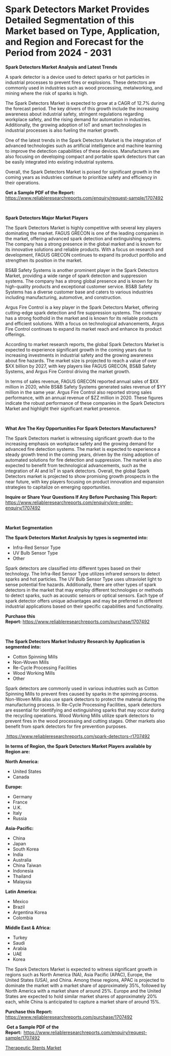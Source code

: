 <p><h1>Spark Detectors Market Provides Detailed Segmentation of this Market based on Type, Application, and Region and Forecast for the Period from 2024 - 2031</h1></p><p><strong>Spark Detectors Market Analysis and Latest Trends</strong></p>
<p><p>A spark detector is a device used to detect sparks or hot particles in industrial processes to prevent fires or explosions. These detectors are commonly used in industries such as wood processing, metalworking, and mining where the risk of sparks is high.</p><p>The Spark Detectors Market is expected to grow at a CAGR of 12.7% during the forecast period. The key drivers of this growth include the increasing awareness about industrial safety, stringent regulations regarding workplace safety, and the rising demand for automation in industries. Additionally, the growing adoption of IoT and smart technologies in industrial processes is also fueling the market growth.</p><p>One of the latest trends in the Spark Detectors Market is the integration of advanced technologies such as artificial intelligence and machine learning to improve the detection capabilities of these devices. Manufacturers are also focusing on developing compact and portable spark detectors that can be easily integrated into existing industrial systems.</p><p>Overall, the Spark Detectors Market is poised for significant growth in the coming years as industries continue to prioritize safety and efficiency in their operations.</p></p>
<p><strong>Get a Sample PDF of the Report:&nbsp;</strong> <a href="https://www.reliableresearchreports.com/enquiry/request-sample/1707492">https://www.reliableresearchreports.com/enquiry/request-sample/1707492</a></p>
<p>&nbsp;</p>
<p><strong>Spark Detectors Major Market Players</strong></p>
<p><p>The Spark Detectors Market is highly competitive with several key players dominating the market. FAGUS GRECON is one of the leading companies in the market, offering advanced spark detection and extinguishing systems. The company has a strong presence in the global market and is known for its innovative solutions and reliable products. With a focus on research and development, FAGUS GRECON continues to expand its product portfolio and strengthen its position in the market.</p><p>BS&B Safety Systems is another prominent player in the Spark Detectors Market, providing a wide range of spark detection and suppression systems. The company has a strong global presence and is known for its high-quality products and exceptional customer service. BS&B Safety Systems has a diverse customer base and caters to various industries including manufacturing, automotive, and construction.</p><p>Argus Fire Control is a key player in the Spark Detectors Market, offering cutting-edge spark detection and fire suppression systems. The company has a strong foothold in the market and is known for its reliable products and efficient solutions. With a focus on technological advancements, Argus Fire Control continues to expand its market reach and enhance its product offerings.</p><p>According to market research reports, the global Spark Detectors Market is expected to experience significant growth in the coming years due to increasing investments in industrial safety and the growing awareness about fire hazards. The market size is projected to reach a value of over $XX billion by 2027, with key players like FAGUS GRECON, BS&B Safety Systems, and Argus Fire Control driving the market growth.</p><p>In terms of sales revenue, FAGUS GRECON reported annual sales of $XX million in 2020, while BS&B Safety Systems generated sales revenue of $YY million in the same year. Argus Fire Control also reported strong sales performance, with an annual revenue of $ZZ million in 2020. These figures indicate the robust performance of these companies in the Spark Detectors Market and highlight their significant market presence.</p></p>
<p>&nbsp;</p>
<p><strong>What Are The Key Opportunities For Spark Detectors Manufacturers?</strong></p>
<p><p>The Spark Detectors market is witnessing significant growth due to the increasing emphasis on workplace safety and the growing demand for advanced fire detection systems. The market is expected to experience a steady growth trend in the coming years, driven by the rising adoption of automated solutions for fire detection and suppression. The market is also expected to benefit from technological advancements, such as the integration of AI and IoT in spark detectors. Overall, the global Spark Detectors market is projected to show promising growth prospects in the near future, with key players focusing on product innovation and expansion strategies to capitalize on emerging opportunities.</p></p>
<p><strong>Inquire or Share Your Questions If Any Before Purchasing This Report:</strong> <a href="https://www.reliableresearchreports.com/enquiry/pre-order-enquiry/1707492">https://www.reliableresearchreports.com/enquiry/pre-order-enquiry/1707492</a></p>
<p>&nbsp;</p>
<p><strong>Market Segmentation</strong></p>
<p><strong>The Spark Detectors Market Analysis by types is segmented into:</strong></p>
<p><ul><li>Infra-Red Sensor Type</li><li>UV Bulb Sensor Type</li><li>Other</li></ul></p>
<p><p>Spark detectors are classified into different types based on their technology. The Infra-Red Sensor Type utilizes infrared sensors to detect sparks and hot particles. The UV Bulb Sensor Type uses ultraviolet light to sense potential fire hazards. Additionally, there are other types of spark detectors in the market that may employ different technologies or methods to detect sparks, such as acoustic sensors or optical sensors. Each type of spark detector offers unique advantages and may be preferred in different industrial applications based on their specific capabilities and functionality.</p></p>
<p><strong>Purchase this Report:&nbsp;</strong><a href="https://www.reliableresearchreports.com/purchase/1707492">https://www.reliableresearchreports.com/purchase/1707492</a></p>
<p>&nbsp;</p>
<p><strong>The Spark Detectors Market Industry Research by Application is segmented into:</strong></p>
<p><ul><li>Cotton Spinning Mills</li><li>Non-Woven Mills</li><li>Re-Cycle Processing Facilities</li><li>Wood Working Mills</li><li>Other</li></ul></p>
<p><p>Spark detectors are commonly used in various industries such as Cotton Spinning Mills to prevent fires caused by sparks in the spinning process. Non-Woven Mills also use spark detectors to protect the material during the manufacturing process. In Re-Cycle Processing Facilities, spark detectors are essential for identifying and extinguishing sparks that may occur during the recycling operations. Wood Working Mills utilize spark detectors to prevent fires in the wood processing and cutting stages. Other markets also benefit from spark detectors for fire prevention purposes.</p></p>
<p><a href="https://www.reliableresearchreports.com/spark-detectors-r1707492">&nbsp;https://www.reliableresearchreports.com/spark-detectors-r1707492</a></p>
<p><strong>In terms of Region, the Spark Detectors Market Players available by Region are:</strong></p>
<p>
    <p> <strong> North America: </strong>
        <ul>
            <li>United States</li>
            <li>Canada</li>
        </ul>
        </p> 
    <p> <strong> Europe: </strong>
        <ul>
            <li>Germany</li>
            <li>France</li>
            <li>U.K.</li>
            <li>Italy</li>
            <li>Russia</li>
        </ul>
        </p> 
    <p> <strong> Asia-Pacific: </strong>
        <ul>
            <li>China</li>
            <li>Japan</li>
            <li>South Korea</li>
            <li>India</li>
            <li>Australia</li>
            <li>China Taiwan</li>
            <li>Indonesia</li>
            <li>Thailand</li>
            <li>Malaysia</li>
        </ul>
        </p> 
    <p> <strong> Latin America: </strong>
        <ul>
            <li>Mexico</li>
            <li>Brazil</li>
            <li>Argentina Korea</li>
            <li>Colombia</li>
        </ul>
        </p> 
    <p> <strong> Middle East & Africa: </strong>
        <ul>
            <li>Turkey</li>
            <li>Saudi</li>
            <li>Arabia</li>
            <li>UAE</li>
            <li>Korea</li>
        </ul>
    </p>
    </p>
<p><p>The Spark Detectors Market is expected to witness significant growth in regions such as North America (NA), Asia Pacific (APAC), Europe, the United States (USA), and China. Among these regions, APAC is projected to dominate the market with a market share of approximately 35%, followed by North America with a market share of around 25%. Europe and the United States are expected to hold similar market shares of approximately 20% each, while China is anticipated to capture a market share of around 15%.</p></p>
<p><strong>Purchase this Report: </strong><a href="https://www.reliableresearchreports.com/purchase/1707492">https://www.reliableresearchreports.com/purchase/1707492</a></p>
<p>&nbsp;<strong>Get a Sample PDF of the Report:&nbsp;&nbsp;</strong><a href="https://www.reliableresearchreports.com/enquiry/request-sample/1707492">https://www.reliableresearchreports.com/enquiry/request-sample/1707492</a></p>
<p><strong></strong></p>
<p><p><a href="https://fearless-okapi-6c8.notion.site/Therapeutic-Stents-Market-Size-CAGR-Trends-2024-2030-e0ccc35b9d3d497fb69f507eef9b256a">Therapeutic Stents Market</a></p></p>